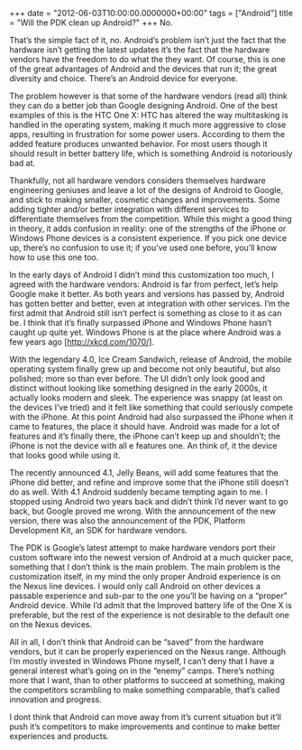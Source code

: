+++
date = "2012-06-03T10:00:00.0000000+00:00"
tags = ["Android"]
title = "Will the PDK clean up Android?"
+++
No.

That’s the simple fact of it, no. Android’s problem isn’t just the fact that the
hardware isn’t getting the latest updates it’s the fact that the hardware
vendors have the freedom to do what the they want. Of course, this is one of the
great advantages of Android and the devices that run it; the great diversity and
choice. There’s an Android device for everyone.

The problem however is that some of the hardware vendors (read all) think they
can do a better job than Google designing Android. One of the best examples of
this is the HTC One X: HTC has altered the way multitasking is handled in the
operating system, making it much more aggressive to close apps, resulting in
frustration for some power users. According to them the added feature produces
unwanted behavior. For most users though it should result in better battery
life, which is something Android is notoriously bad at.

Thankfully, not all hardware vendors considers themselves hardware engineering
geniuses and leave a lot of the designs of Android to Google, and stick to
making smaller, cosmetic changes and improvements. Some adding tighter and/or
better integration with different services to differentiate themselves from the
competition. While this might a good thing in theory, it adds confusion in
reality: one of the strengths of the iPhone or Windows Phone devices is a
consistent experience. If you pick one device up, there’s no confusion to use
it; if you’ve used one before, you’ll know how to use this one too.

In the early days of Android I didn’t mind this customization too much, I agreed
with the hardware vendors: Android is far from perfect, let’s help Google make
it better. As both years and versions has passed by, Android has gotten better
and better, even at integration with other services. I’m the first admit that
Android still isn’t perfect is something as close to it as can be. I think that
it’s finally surpassed iPhone and Windows Phone hasn’t caught up quite yet.
Windows Phone is at the place where Android was a few years ago
[http://xkcd.com/1070/].

With the legendary 4.0, Ice Cream Sandwich, release of Android, the mobile
operating system finally grew up and become not only beautiful, but also
polished; more so than ever before. The UI didn’t only look good and distinct
without looking like something designed in the early 2000s, it actually looks
modern and sleek. The experience was snappy (at least on the devices I’ve tried)
and it felt like something that could seriously compete with the iPhone. At this
point Android had also surpassed the iPhone when it came to features, the place
it should have. Android was made for a lot of features and it’s finally there,
the iPhone can’t keep up and shouldn’t; the iPhone is not the device with all e
features one. An think of, it the device that looks good while using it.

The recently announced 4.1, Jelly Beans, will add some features that the iPhone
did better, and refine and improve some that the iPhone still doesn’t do as
well. With 4.1 Android suddenly became tempting again to me. I stopped using
Android two years back and didn’t think I’d never want to go back, but Google
proved me wrong. With the announcement of the new version, there was also the
announcement of the PDK, Platform Development Kit, an SDK for hardware vendors.

The PDK is Google’s latest attempt to make hardware vendors port their custom
software into the newest version of Android at a much quicker pace, something
that I don’t think is the main problem. The main problem is the customization
itself, in my mind the only proper Android experience is on the Nexus line
devices. I would only call Android on other devices a passable experience and
sub-par to the one you’ll be having on a “proper” Android device. While I’d
admit that the Improved battery life of the One X is preferable, but the rest of
the experience is not desirable to the default one on the Nexus devices.

All in all, I don’t think that Android can be “saved” from the hardware vendors,
but it can be properly experienced on the Nexus range. Although I’m mostly
invested in Windows Phone myself, I can’t deny that I have a general interest
what’s going on in the “enemy” camps. There’s nothing more that I want, than to
other platforms to succeed at something, making the competitors scrambling to
make something comparable, that’s called innovation and progress.

I dont think that Android can move away from it’s current situation but it’ll
push it’s competitors to make improvements and continue to make better
experiences and products.
